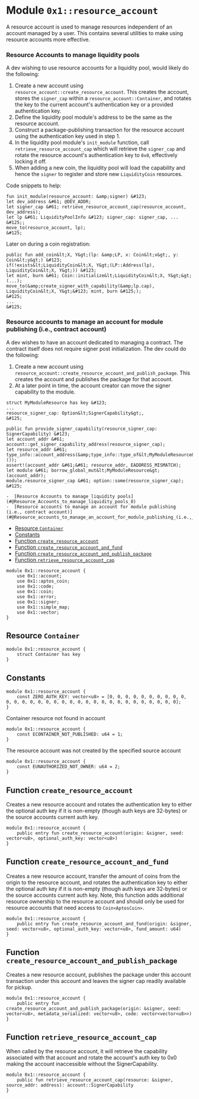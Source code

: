 
<a id="0x1_resource_account"></a>

# Module `0x1::resource_account`

A resource account is used to manage resources independent of an account managed by a user.
This contains several utilities to make using resource accounts more effective.


<a id="@Resource_Accounts_to_manage_liquidity_pools_0"></a>

### Resource Accounts to manage liquidity pools


A dev wishing to use resource accounts for a liquidity pool, would likely do the following:

1. Create a new account using `resource_account::create_resource_account`. This creates the
account, stores the `signer_cap` within a `resource_account::Container`, and rotates the key to
the current account&apos;s authentication key or a provided authentication key.
2. Define the liquidity pool module&apos;s address to be the same as the resource account.
3. Construct a package&#45;publishing transaction for the resource account using the
authentication key used in step 1.
4. In the liquidity pool module&apos;s `init_module` function, call `retrieve_resource_account_cap`
which will retrieve the `signer_cap` and rotate the resource account&apos;s authentication key to
`0x0`, effectively locking it off.
5. When adding a new coin, the liquidity pool will load the capability and hence the `signer` to
register and store new `LiquidityCoin` resources.

Code snippets to help:

```
fun init_module(resource_account: &amp;signer) &#123;
let dev_address &#61; @DEV_ADDR;
let signer_cap &#61; retrieve_resource_account_cap(resource_account, dev_address);
let lp &#61; LiquidityPoolInfo &#123; signer_cap: signer_cap, ... &#125;;
move_to(resource_account, lp);
&#125;
```

Later on during a coin registration:
```
public fun add_coin&lt;X, Y&gt;(lp: &amp;LP, x: Coin&lt;x&gt;, y: Coin&lt;y&gt;) &#123;
if(!exists&lt;LiquidityCoin&lt;X, Y&gt;(LP::Address(lp), LiquidityCoin&lt;X, Y&gt;)) &#123;
let mint, burn &#61; Coin::initialize&lt;LiquidityCoin&lt;X, Y&gt;&gt;(...);
move_to(&amp;create_signer_with_capability(&amp;lp.cap), LiquidityCoin&lt;X, Y&gt;&#123; mint, burn &#125;);
&#125;
...
&#125;
```

<a id="@Resource_accounts_to_manage_an_account_for_module_publishing_(i.e.,_contract_account)_1"></a>

### Resource accounts to manage an account for module publishing (i.e., contract account)


A dev wishes to have an account dedicated to managing a contract. The contract itself does not
require signer post initialization. The dev could do the following:
1. Create a new account using `resource_account::create_resource_account_and_publish_package`.
This creates the account and publishes the package for that account.
2. At a later point in time, the account creator can move the signer capability to the module.

```
struct MyModuleResource has key &#123;
...
resource_signer_cap: Option&lt;SignerCapability&gt;,
&#125;

public fun provide_signer_capability(resource_signer_cap: SignerCapability) &#123;
let account_addr &#61; account::get_signer_capability_address(resource_signer_cap);
let resource_addr &#61; type_info::account_address(&amp;type_info::type_of&lt;MyModuleResource&gt;());
assert!(account_addr &#61;&#61; resource_addr, EADDRESS_MISMATCH);
let module &#61; borrow_global_mut&lt;MyModuleResource&gt;(account_addr);
module.resource_signer_cap &#61; option::some(resource_signer_cap);
&#125;
```


    -  [Resource Accounts to manage liquidity pools](#@Resource_Accounts_to_manage_liquidity_pools_0)
    -  [Resource accounts to manage an account for module publishing (i.e., contract account)](#@Resource_accounts_to_manage_an_account_for_module_publishing_(i.e.,_contract_account)_1)
-  [Resource `Container`](#0x1_resource_account_Container)
-  [Constants](#@Constants_2)
-  [Function `create_resource_account`](#0x1_resource_account_create_resource_account)
-  [Function `create_resource_account_and_fund`](#0x1_resource_account_create_resource_account_and_fund)
-  [Function `create_resource_account_and_publish_package`](#0x1_resource_account_create_resource_account_and_publish_package)
-  [Function `retrieve_resource_account_cap`](#0x1_resource_account_retrieve_resource_account_cap)


```move
module 0x1::resource_account {
    use 0x1::account;
    use 0x1::aptos_coin;
    use 0x1::code;
    use 0x1::coin;
    use 0x1::error;
    use 0x1::signer;
    use 0x1::simple_map;
    use 0x1::vector;
}
```


<a id="0x1_resource_account_Container"></a>

## Resource `Container`



```move
module 0x1::resource_account {
    struct Container has key
}
```


<a id="@Constants_2"></a>

## Constants


<a id="0x1_resource_account_ZERO_AUTH_KEY"></a>



```move
module 0x1::resource_account {
    const ZERO_AUTH_KEY: vector<u8> = [0, 0, 0, 0, 0, 0, 0, 0, 0, 0, 0, 0, 0, 0, 0, 0, 0, 0, 0, 0, 0, 0, 0, 0, 0, 0, 0, 0, 0, 0, 0, 0];
}
```


<a id="0x1_resource_account_ECONTAINER_NOT_PUBLISHED"></a>

Container resource not found in account


```move
module 0x1::resource_account {
    const ECONTAINER_NOT_PUBLISHED: u64 = 1;
}
```


<a id="0x1_resource_account_EUNAUTHORIZED_NOT_OWNER"></a>

The resource account was not created by the specified source account


```move
module 0x1::resource_account {
    const EUNAUTHORIZED_NOT_OWNER: u64 = 2;
}
```


<a id="0x1_resource_account_create_resource_account"></a>

## Function `create_resource_account`

Creates a new resource account and rotates the authentication key to either
the optional auth key if it is non&#45;empty (though auth keys are 32&#45;bytes)
or the source accounts current auth key.


```move
module 0x1::resource_account {
    public entry fun create_resource_account(origin: &signer, seed: vector<u8>, optional_auth_key: vector<u8>)
}
```


<a id="0x1_resource_account_create_resource_account_and_fund"></a>

## Function `create_resource_account_and_fund`

Creates a new resource account, transfer the amount of coins from the origin to the resource
account, and rotates the authentication key to either the optional auth key if it is
non&#45;empty (though auth keys are 32&#45;bytes) or the source accounts current auth key. Note,
this function adds additional resource ownership to the resource account and should only be
used for resource accounts that need access to `Coin<AptosCoin>`.


```move
module 0x1::resource_account {
    public entry fun create_resource_account_and_fund(origin: &signer, seed: vector<u8>, optional_auth_key: vector<u8>, fund_amount: u64)
}
```


<a id="0x1_resource_account_create_resource_account_and_publish_package"></a>

## Function `create_resource_account_and_publish_package`

Creates a new resource account, publishes the package under this account transaction under
this account and leaves the signer cap readily available for pickup.


```move
module 0x1::resource_account {
    public entry fun create_resource_account_and_publish_package(origin: &signer, seed: vector<u8>, metadata_serialized: vector<u8>, code: vector<vector<u8>>)
}
```


<a id="0x1_resource_account_retrieve_resource_account_cap"></a>

## Function `retrieve_resource_account_cap`

When called by the resource account, it will retrieve the capability associated with that
account and rotate the account&apos;s auth key to 0x0 making the account inaccessible without
the SignerCapability.


```move
module 0x1::resource_account {
    public fun retrieve_resource_account_cap(resource: &signer, source_addr: address): account::SignerCapability
}
```
